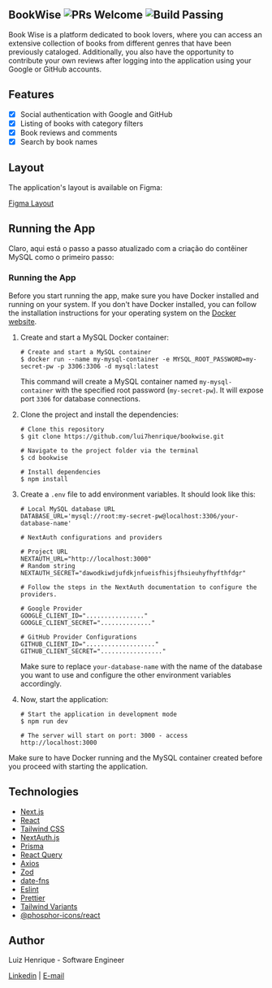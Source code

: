 


## BookWise  ![PRs Welcome](https://img.shields.io/badge/PRs-welcome-brightgreen.svg) ![Build Passing](https://img.shields.io/badge/build-passing-brightgreen.svg)

Book Wise is a platform dedicated to book lovers, where you can access an extensive collection of books from different genres that have been previously cataloged. Additionally, you also have the opportunity to contribute your own reviews after logging into the application using your Google or GitHub accounts.

## Features
- [x] Social authentication with Google and GitHub
- [x] Listing of books with category filters
- [x] Book reviews and comments
- [x] Search by book names

## Layout
The application's layout is available on Figma:

[Figma Layout](https://www.figma.com/file/VzEy348nnGTa5T0EmYDNZR/BookWise--%E2%80%A2-Desafio-React-(Copy)?type=design&node-id=1%3A17&mode=design&t=AbwxZ45cmC4VrU32-1)

## Running the App

Claro, aqui está o passo a passo atualizado com a criação do contêiner MySQL como o primeiro passo:

### Running the App

Before you start running the app, make sure you have Docker installed and running on your system. If you don't have Docker installed, you can follow the installation instructions for your operating system on the [Docker website](https://docs.docker.com/get-docker/).

1. Create and start a MySQL Docker container:

   ```shell
   # Create and start a MySQL container
   $ docker run --name my-mysql-container -e MYSQL_ROOT_PASSWORD=my-secret-pw -p 3306:3306 -d mysql:latest
   ```

   This command will create a MySQL container named `my-mysql-container` with the specified root password (`my-secret-pw`). It will expose port `3306` for database connections.

2. Clone the project and install the dependencies:

   ```shell
   # Clone this repository
   $ git clone https://github.com/lui7henrique/bookwise.git

   # Navigate to the project folder via the terminal
   $ cd bookwise

   # Install dependencies
   $ npm install
   ```

3. Create a `.env` file to add environment variables. It should look like this:

   ```shell
   # Local MySQL database URL
   DATABASE_URL='mysql://root:my-secret-pw@localhost:3306/your-database-name'

   # NextAuth configurations and providers

   # Project URL
   NEXTAUTH_URL="http://localhost:3000"
   # Random string
   NEXTAUTH_SECRET="dawodkiwdjufdkjnfueisfhisjfhsieuhyfhyfthfdgr"

   # Follow the steps in the NextAuth documentation to configure the providers.

   # Google Provider
   GOOGLE_CLIENT_ID="................"
   GOOGLE_CLIENT_SECRET=".............."

   # GitHub Provider Configurations
   GITHUB_CLIENT_ID="..................."
   GITHUB_CLIENT_SECRET="................."
   ```

   Make sure to replace `your-database-name` with the name of the database you want to use and configure the other environment variables accordingly.

4. Now, start the application:

   ```shell
   # Start the application in development mode
   $ npm run dev

   # The server will start on port: 3000 - access http://localhost:3000
   ```

Make sure to have Docker running and the MySQL container created before you proceed with starting the application.

## Technologies

- [Next.js](https://nextjs.org/)
- [React](https://reactjs.org/)
- [Tailwind CSS](https://tailwindcss.com/)
- [NextAuth.js](https://next-auth.js.org/)
- [Prisma](https://www.prisma.io/)
- [React Query](https://react-query.tanstack.com/)
- [Axios](https://axios-http.com/)
- [Zod](https://github.com/colinhacks/zod)
- [date-fns](https://date-fns.org/)
- [Eslint](https://eslint.org/)
- [Prettier](https://prettier.io/)
- [Tailwind Variants](https://github.com/benface/tailwindcss-variants)
- [@phosphor-icons/react](https://phosphoricons.com/)

## Author

Luiz Henrique - Software Engineer

[Linkedin](https://www.linkedin.com/in/luiz-henrique7/) | [E-mail](mailto:7henrique18@gmail.com)
